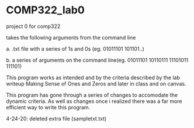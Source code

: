 # COMP322_lab0

project 0 for comp322 

takes the following arguments from the command line 

   a. .txt file with a series of 1s and 0s (eg. 01011101 101101..)
  
   b. a series of arguments on the command line(eg. 01011101 10110111 11101011 111101)
  
This program works as intended and by the criteria described by the lab writeup Making Sense of Ones and Zeros and later in class and on canvas. 

This program has gone through a series of changes to accomodate the dynamic criteria. As well as changes once i realized there was a far more efficient way to write this program.

4-24-20: deleted extra file (sampletxt.txt) 
